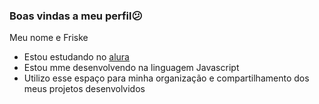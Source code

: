 ### Boas vindas a meu perfil😕

Meu nome e Friske

- Estou estudando no [alura](https://www.alura.com.br)
- Estou mme desenvolvendo na linguagem Javascript
- Utilizo esse espaço para minha organização e compartilhamento dos meus projetos desenvolvidos
  ###
